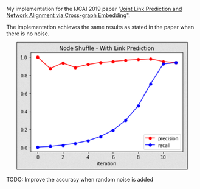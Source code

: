 My implementation for the IJCAI 2019 paper "[Joint Link Prediction and Network Alignment via Cross-graph Embedding](https://www.ijcai.org/Proceedings/2019/312)".

The implementation achieves the same results as stated in the paper when there is no noise.

<p align="center">
  <img src=https://github.com/phucdoitoan/CENALP-implementation/blob/master/cenalp.png width="450" title="precision and recall results for node matching">
</p>

TODO: Improve the accuracy when random noise is added 
